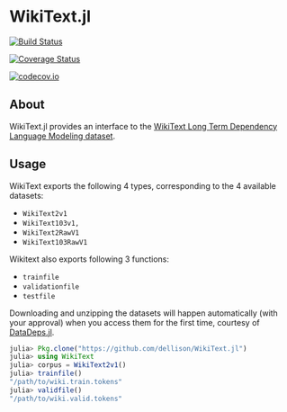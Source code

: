 # WikiText.jl

[![Build Status](https://travis-ci.org/dellison/WikiText.jl.svg?branch=master)](https://travis-ci.org/dellison/WikiText.jl)

[![Coverage Status](https://coveralls.io/repos/github/dellison/WikiText.jl/badge.svg?branch=master)](https://coveralls.io/github/dellison/WikiText.jl?branch=master)

[![codecov.io](http://codecov.io/github/dellison/WikiText.jl/coverage.svg?branch=master)](http://codecov.io/github/dellison/WikiText.jl?branch=master)

## About

WikiText.jl provides an interface to the [WikiText Long Term Dependency Language Modeling dataset](https://einstein.ai/research/the-wikitext-long-term-dependency-language-modeling-dataset).

## Usage

WikiText exports the following 4 types, corresponding to the 4
available datasets:

* `WikiText2v1`
* `WikiText103v1,`
* `WikiText2RawV1`
* `WikiText103RawV1`

Wikitext also exports following 3 functions: 

* `trainfile`
* `validationfile`
* `testfile`

Downloading and unzipping the datasets will happen automatically (with
your approval) when you access them for the first time, courtesy of
[DataDeps.jl](https://github.com/oxinabox/DataDeps.jl).

```julia
julia> Pkg.clone("https://github.com/dellison/WikiText.jl")
julia> using WikiText
julia> corpus = WikiText2v1()
julia> trainfile()
"/path/to/wiki.train.tokens"
julia> validfile()
"/path/to/wiki.valid.tokens"
```
